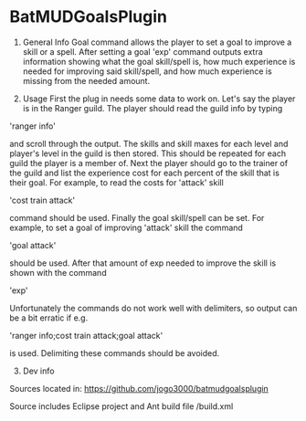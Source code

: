 BatMUDGoalsPlugin
=================

1. General Info
Goal command allows the player to set a goal to improve a skill or a spell. 
After setting a goal 'exp' command outputs extra information showing what the 
goal skill/spell is, how much experience is needed for improving said 
skill/spell, and how much experience is missing from the needed amount.

2. Usage
First the plug in needs some data to work on. Let's say the player is in the 
Ranger guild. The player should read the guild info by typing

'ranger info'

and scroll through the output. The skills and skill maxes for each level and 
player's level in the guild is then stored. This should be repeated for each
guild the player is a member of. Next the player should go to the trainer of 
the guild and list the experience cost for each percent of the skill that is 
their goal. For example, to read the costs for 'attack' skill

'cost train attack'

command should be used. Finally the goal skill/spell can be set. For example, 
to set a goal of improving 'attack' skill the command 

'goal attack'

should be used. After that amount of exp needed to improve the skill is shown 
with the command

'exp'

Unfortunately the commands do not work well with delimiters, so output can be a 
bit erratic if e.g.

'ranger info;cost train attack;goal attack'

is used. Delimiting these commands should be avoided.

3. Dev info

Sources located in:
https://github.com/jogo3000/batmudgoalsplugin

Source includes Eclipse project and Ant build file /build.xml
